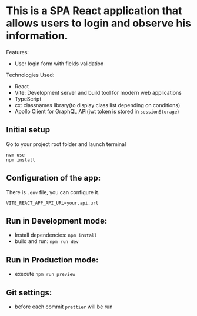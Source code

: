 # This is a SPA React application that allows users to login and observe his information.

Features:

- User login form with fields validation

Technologies Used:

- React
- Vite: Development server and build tool for modern web applications
- TypeScript
- cx: classnames library(to display class list depending on conditions)
- Apollo Client for GraphQL API(jwt token is stored in `sessionStorage`)

## Initial setup

Go to your project root folder and launch terminal

```
nvm use
npm install
```

## Configuration of the app:

There is `.env` file, you can configure it.

```
VITE_REACT_APP_API_URL=your.api.url
```

## Run in Development mode:

- Install dependencies: `npm install`
- build and run: `npm run dev`

## Run in Production mode:

- execute `npm run preview`

## Git settings:

- before each commit `prettier` will be run
